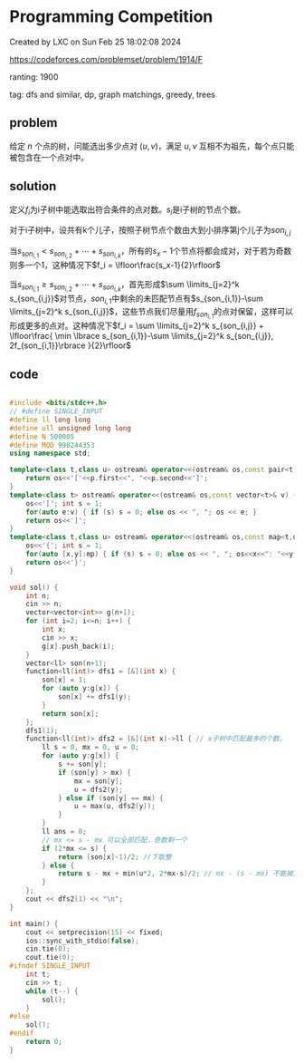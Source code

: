 # Programming Competition

Created by LXC on Sun Feb 25 18:02:08 2024

https://codeforces.com/problemset/problem/1914/F

ranting: 1900

tag: dfs and similar, dp, graph matchings, greedy, trees

## problem

给定 $n$ 个点的树，问能选出多少点对 $(u,v)$，满足 $u,v$ 互相不为祖先，每个点只能被包含在一个点对中。

## solution

定义$f_i$为i子树中能选取出符合条件的点对数。$s_i$是i子树的节点个数。

对于i子树中，设共有k个儿子，按照子树节点个数由大到小排序第j个儿子为$son_{i,j}$

当$s_{son_{i,1}} < s_{son_{i,2}}+\cdots + s_{son_{i,k}}$，所有的$s_x-1$个节点将都会成对，对于若为奇数则多一个1，这种情况下$f_i = \lfloor\frac{s_x-1}{2}\rfloor$

当$s_{son_{i,1}} \ge s_{son_{i,2}}+\cdots + s_{son_{i,k}}$，首先形成$\sum 
 \limits_{j=2}^k s_{son_{i,j}}$对节点，$son_{i,1}$中剩余的未匹配节点有$s_{son_{i,1}}-\sum 
 \limits_{j=2}^k s_{son_{i,j}}$，这些节点我们尽量用$f_{son_{i,1}}$的点对保留，这样可以形成更多的点对。这种情况下$f_i = \sum 
 \limits_{j=2}^k s_{son_{i,j}} + \lfloor\frac{ \min \lbrace s_{son_{i,1}}-\sum 
 \limits_{j=2}^k s_{son_{i,j}}, 2f_{son_{i,1}}\rbrace }{2}\rfloor$

## code

``` cpp

#include <bits/stdc++.h>
// #define SINGLE_INPUT
#define ll long long
#define ull unsigned long long
#define N 500005
#define MOD 998244353
using namespace std;

template<class t,class u> ostream& operator<<(ostream& os,const pair<t,u>& p) {
    return os<<'['<<p.first<<", "<<p.second<<']';
}
template<class t> ostream& operator<<(ostream& os,const vector<t>& v) {
    os<<'['; int s = 1;
    for(auto e:v) { if (s) s = 0; else os << ", "; os << e; }
    return os<<']';
}
template<class t,class u> ostream& operator<<(ostream& os,const map<t,u>& mp){
    os<<'{'; int s = 1;
    for(auto [x,y]:mp) { if (s) s = 0; else os << ", "; os<<x<<": "<<y; }
    return os<<'}';
}

void sol() {
    int n;
    cin >> n;
    vector<vector<int>> g(n+1);
    for (int i=2; i<=n; i++) {
        int x;
        cin >> x;
        g[x].push_back(i);
    }
    vector<ll> son(n+1);
    function<ll(int)> dfs1 = [&](int x) {
        son[x] = 1;
        for (auto y:g[x]) {
            son[x] += dfs1(y);
        }
        return son[x];
    };
    dfs1(1);
    function<ll(int)> dfs2 = [&](int x)->ll { // x子树中匹配最多的个数。
        ll s = 0, mx = 0, u = 0;
        for (auto y:g[x]) {
            s += son[y];
            if (son[y] > mx) {
                mx = son[y];
                u = dfs2(y);
            } else if (son[y] == mx) {
                u = max(u, dfs2(y));
            }
        }
        ll ans = 0;
        // mx <= s - mx 可以全部匹配，奇数剩一个 
        if (2*mx <= s) {
            return (son[x]-1)/2; //下取整
        } else {
            return s - mx + min(u*2, 2*mx-s)/2; // mx - (s - mx) 不能被其他子树匹配的点，内部消化。
        }
    };
    cout << dfs2(1) << "\n";
}

int main() {
    cout << setprecision(15) << fixed;
    ios::sync_with_stdio(false);
    cin.tie(0);
    cout.tie(0);
#ifndef SINGLE_INPUT
    int t;
    cin >> t;
    while (t--) {
        sol();
    }
#else
    sol();
#endif
    return 0;
}

```
